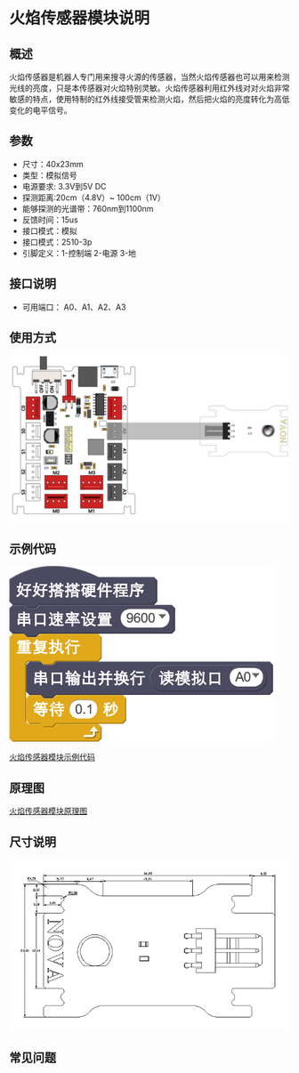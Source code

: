 # 火焰传感器模块说明

## 概述
火焰传感器是机器人专门用来搜寻火源的传感器，当然火焰传感器也可以用来检测光线的亮度，只是本传感器对火焰特别灵敏。火焰传感器利用红外线对对火焰非常敏感的特点，使用特制的红外线接受管来检测火焰，然后把火焰的亮度转化为高低变化的电平信号。

## 参数
- 尺寸：40x23mm
- 类型：模拟信号
- 电源要求: 3.3V到5V DC
- 探测距离:20cm（4.8V）~ 100cm（1V）
- 能够探测的光谱带：760nm到1100nm
- 反馈时间：15us
- 接口模式：模拟
- 接口模式：2510-3p
- 引脚定义：1-控制端 2-电源 3-地

## 接口说明
- 可用端口： A0、A1、A2、A3

## 使用方式
![](./images/39.png)

## 示例代码
![](./images/40.png)

[火焰传感器模块示例代码](http://www.haohaodada.com/show.php?id=947651)

## 原理图
[火焰传感器模块原理图](https://github.com/Haohaodada-official/haohaodada-docs/blob/master/%E5%8E%9F%E7%90%86%E5%9B%BE/%E7%81%AB%E7%84%B0%E4%BC%A0%E6%84%9F%E5%99%A8%E6%A8%A1%E5%9D%97.pdf)

## 尺寸说明
![](./images/108.png)


## 常见问题
